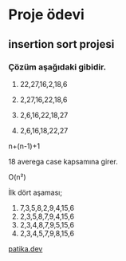 # Proje ödevi 
## insertion sort projesi
### Çözüm aşağıdaki gibidir.

1. 22,27,16,2,18,6

2. 2,27,16,22,18,6

3. 2,6,16,22,18,27

4. 2,6,16,18,22,27

n+(n-1)+1

18 averega case kapsamına girer.

O(n²)

İlk dört aşaması;
1. 7,3,5,8,2,9,4,15,6
2. 2,3,5,8,7,9,4,15,6
3. 2,3,4,8,7,9,5,15,6
4. 2,3,4,5,7,9,8,15,6



[patika.dev](https//patika.dev/tr)
